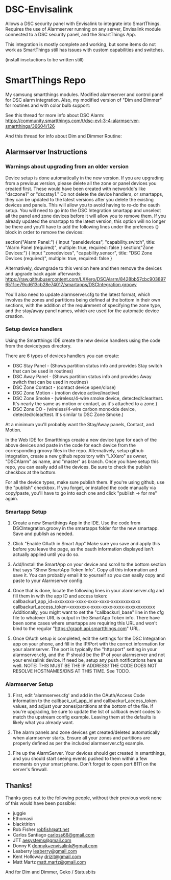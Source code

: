 # DSC-Envisalink

Allows a DSC security panel with Envisalink to integrate into SmartThings. Requires the use of Alarmserver running on any server, Envisalink module connected to a DSC security panel, and the SmartThings App.

This integration is mostly complete and working, but some items do not work as SmartThings still has issues with custom capabilities and switches.

(install insctuctions to be written still)


# SmartThings Repo

My samsung smartthings modules. Modified alarmserver and control panel for DSC
alarm integration. Also, my modified version of "Dim and Dimmer" for routines and
with color bulb support:

See this thread for more info about DSC Alarm:
https://community.smartthings.com/t/dsc-evl-3-4-alarmserver-smartthings/36604/126

And this thread for info about Dim and Dimmer Routine:

## Alarmserver Instructions

### Warnings about upgrading from an older version
Device setup is done automatically in the new version. If you are upgrading from a previous version, please delete all the zone or panel devices you created first. These
would have been created with networkId's like "dsczone1" or "dscstay1." Do not delete the device handlers, or smartapps, they can be updated to the latest versions
after you delete the existing devices and panels. This will allow you to avoid having to re-do the oauth setup. You will need to go into the DSC Integration smartapp
and unselect all the panel and zone devices before it will allow you to remove them. If you already updated the smartapp to the latest version, this option will
no longer be there and you'll have to add the following lines under the prefences {} block in order to remove the devices:

  section("Alarm Panel:") {
    input "paneldevices", "capability.switch", title: "Alarm Panel (required)", multiple: true, required: false
  }
  section("Zone Devices:") {
    input "zonedevices", "capability.sensor", title: "DSC Zone Devices (required)", multiple: true, required: false
  }

Alternatively, downgrade to this version here and then remove the devices and upgrade back again afterwards:
https://raw.githubusercontent.com/LXXero/DSCAlarm/8428bb57cbc9038976511ce79cd613cb28e74017/smartapps/DSCIntegration.groovy

You'll also need to update alarmserver.cfg to the latest format, which involves the zones and partitions being defined at the bottom in their own sections, with
the addition of the requirement of specifying the zone type, and the stay/away panel names, which are used for the automatic device creation.

### Setup device handlers

Using the Smartthings IDE create the new device handlers using the code from the devicetypes directory.

There are 6 types of devices handlers you can create:

* DSC Stay Panel  - (Shows partition status info and provides Stay switch that can be used in routines)
* DSC Away Panel  - (Shows partition status info and provides Away switch that can be used in routines)
* DSC Zone Contact - (contact device open/close)
* DSC Zone Motion  - (motion device active/inactive)
* DSC Zone Smoke - (wireless/4-wire smoke device, detected/clear/test. It's nearly the same as motion or contact, as it's attached to a zone.)
* DSC Zone CO - (wireless/4-wire carbon monoxide device, detected/clear/test. It's similar to DSC Zone Smoke.)

At a minimum you'll probably want the Stay/Away panels, Contact, and Motion.

In the Web IDE for Smartthings create a new device type for each of the above devices and paste in the code for each device from the corresponding groovy files in the repo. Alternatively, setup github integration, create a new github repository with "LXXero" as owner, "DSCAlarm" as name, and "master" as branch. Once you have setup this repo, you can easily add all the devices. Be sure to check the publish checkbox at the bottom.

For all the device types, make sure publish them. If you're using github, use the "publish" checkbox. If you forget, or installed the code manually via copy/paste, you'll have to go into each one and click "publish -> for me" again.

### Smartapp Setup

1. Create a new Smartthings App in the IDE. Use the code from DSCIntegration.groovy in the smartapps folder for the new smartapp. Save and publish as needed.

2. Click "Enable OAuth in Smart App" Make sure you save and apply this before you leave the page, as the oauth information displayed isn't actually applied until you do so.

3. Add/Install the SmartApp on your device and scroll to the bottom section that says "Show SmartApp Token Info". Copy all this information and save it. You can probably email it to yourself so you can easily copy and paste to your Alarmserver config.

4. Once that is done, locate the following lines in your alarmserver.cfg and fill them in with the app ID and access token: callbackurl_app_id=xxxxxxxx-xxxx-xxxx-xxxx-xxxxxxxxxxxx callbackurl_access_token=xxxxxxxx-xxxx-xxxx-xxxx-xxxxxxxxxxxx
Additionally, you might want to set the "callbackurl_base" line in the cfg file to whatever URL is output in the SmartApp Token info. There have been some cases where smartapps are requiring this URL and won't bind to the regular "https://graph.api.smartthings.com" URL. 

5. Once OAuth setup is completed, edit the settings for the DSC Integration app on your phone, and fill in the IP/Port with the correct information for your alarmserver.
   The port is typically the "httpsport" setting in your alarmserver.cfg, and the IP should be the IP of your alarmserver and not your envisalink device. If need be, setup
   any push notifications here as well. NOTE: THIS MUST BE THE IP ADDRESS! THE CODE DOES NOT RESOLVE HOSTNAMES/DNS AT THIS TIME. See TODO.

### Alarmserver Setup

1. First, edit 'alarmserver.cfg' and add in the OAuth/Access Code information to the callback_url_app_id and callbackurl_access_token values,
   and adjust your zones/partitions at the bottom of the file. If you're upgrading, be sure to update the list of callback event codes to match
   the upstream config example. Leaving them at the defaults is likely what you already want.

2. The alarm panels and zone devices get created/deleted automatically when alarmserver starts. Ensure all your zones and partitions are properly
   defined as per the included alarmserver.cfg example.

4. Fire up the AlarmServer. Your devices should get created in smartthings, and you should start seeing events pushed to them within a few moments
   on your smart phone. Don't forget to open port 8111 on the server's firewall.

## Thanks!
Thanks goes out to the following people, without their previous work none of this would have been possible:
* juggie
* Ethomasii
* blacktirion
* Rob Fisher <robfish@att.net>
* Carlos Santiago <carloss66@gmail.com>
* JTT <aesystems@gmail.com>
* Donny K <donnyk+envisalink@gmail.com>
* Leaberry <leaberry@gmail.com>
* Kent Holloway <drizit@gmail.com>
* Matt Martz <matt.martz@gmail.com>

And for Dim and Dimmer, Geko / Statusbits
